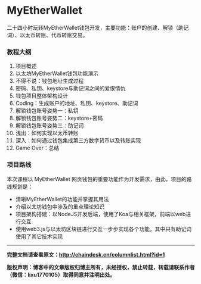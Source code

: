 # MyEtherWallet
二十四小时玩转MyEtherWallet钱包开发，主要功能：账户的创建、解锁（助记词）、以太币转账、代币转账交易。

### 教程大纲

1. 项目概述
2. 以太坊MyEtherWallet钱包功能演示
3. 不得不说：钱包地址生成过程
4. 密码、私钥、keystore与助记词之间的爱恨情仇
5. 钱包项目整体架构设计
6. Coding：生成账户的地址、私钥、keystore、助记词
7. 解锁钱包账号姿势一：私钥
8. 解锁钱包账号姿势二：keystore+密码
9. 解锁钱包账号姿势三：助记词
10. 浅出：如何实现以太币转账 
11. 深入：如何通过钱包集成第三方数字货币以及转账实现 
12. Game Over：总结 



### 项目路线

本次课程以 MyEtherWallet 网页钱包的重要功能作为开发需求，由此，项目的路线规划是：

- 清晰MyEtherWallet的功能并掌握其用法
- 介绍以太坊钱包中涉及的重点理论知识
- 项目架构搭建：以NodeJS开发后端，使用了Koa与相关框架，前端以web进行交互
- 使用web3.js与以太坊区块链进行交互一步步实现各个功能，其中只有助记词使用了其它技术实现

---

**完整文档请查看原文：http://chaindesk.cn/columnlist.html?id=1**

**版权声明：博客中的文章版权归博主所有，未经授权，禁止转载，转载请联系作者（微信：lixu1770105）取得同意并注明出处。**
